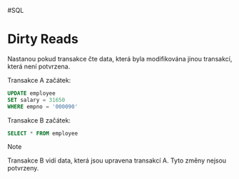 #SQL
# Dirty Reads
Nastanou pokud transakce čte data, která byla modifikována jinou transakcí, která není potvrzena.

Transakce A začátek:
```SQL
UPDATE employee 
SET salary = 31650 
WHERE empno = '000090' 
```
Transakce B začátek:
```SQL
SELECT * FROM employee
```

> [!note]
> Transakce B vidí data, která jsou upravena transakcí A. Tyto změny nejsou potvrzeny.
